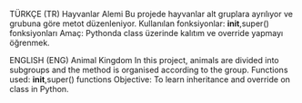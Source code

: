 TÜRKÇE (TR)
Hayvanlar Alemi
Bu projede hayvanlar alt gruplara ayrılıyor ve grubuna göre metot düzenleniyor.
Kullanılan fonksiyonlar: __init__,super() fonksiyonları
Amaç: Pythonda class üzerinde kalıtım ve override yapmayı öğrenmek.

ENGLISH (ENG)
Animal Kingdom
In this project, animals are divided into subgroups and the method is organised according to the group.
Functions used: __init__,super() functions
Objective: To learn inheritance and override on class in Python.